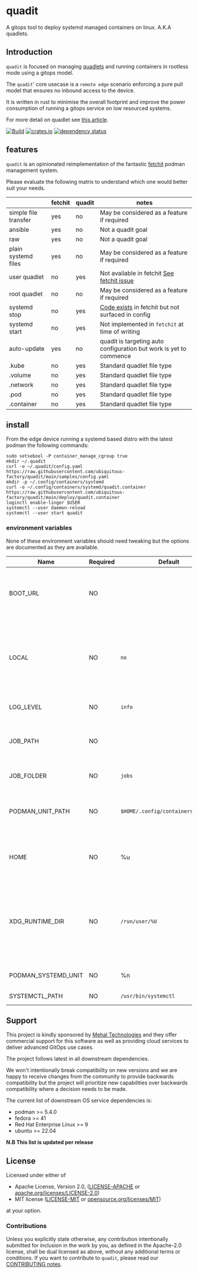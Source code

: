 # quadit

A gitops tool to deploy systemd managed containers on linux. A.K.A quadlets.

## Introduction

`quadit` is focused on managing [quadlets](https://docs.podman.io/en/latest/markdown/podman-systemd.unit.5.html) and running containers in rootless mode using a gitops model.

The `quadit`' core usecase is a `remote edge` scenario enforcing a pure pull model that ensures no inbound access to the device.   

It is written in rust to minimise the overall footprint and improve the power consumption of running a gitops service on low resourced systems.

For more detail on quadlet see [this article](https://www.redhat.com/sysadmin/quadlet-podman). 

[![Build](https://github.com/ubiquitous-factory/quadit/actions/workflows/build.yml/badge.svg)](https://github.com/ubiquitous-factory/quadit/actions/workflows/build.yml)
[![crates.io](https://img.shields.io/crates/v/quadit.svg)](https://crates.io/crates/quadit)
[![dependency status](https://deps.rs/repo/github/ubiquitous-factory/quadit/status.svg)](https://deps.rs/repo/github/ubiquitous-factory/quadit)

## features

`quadit` is an opinionated reimplementation of the fantastic [fetchit](https://github.com/containers/fetchit) podman management system. 

Please evaluate the following matrix to understand which one would better suit your needs.

||fetchit|quadit|notes|
|---|---|---|---|
|simple file transfer|yes|no|May be considered as a feature if required|
|ansible|yes|no|Not a quadit goal|
|raw|yes|no|Not a quadit goal|
|plain systemd files|yes|no|May be considered as a feature if required|
|user quadlet|no|yes|Not available in fetchit [See fetchit issue](https://github.com/containers/fetchit/issues/311)|
|root quadlet|no|no|May be considered as a feature if required|
|systemd stop|no|yes|[Code exists](https://github.com/containers/fetchit/blob/main/method_containers/systemd/systemd-script#L51) in fetchit but not surfaced in config|
|systemd start|no|yes|Not implemented in `fetchit` at time of writing|
|auto-update|yes|no|quadit is targeting auto configuration but work is yet to commence|
|.kube|no|yes|Standard quadlet file type|
|.volume|no|yes|Standard quadlet file type|
|.network|no|yes|Standard quadlet file type|
|.pod|no|yes|Standard quadlet file type|
|.container|no|yes|Standard quadlet file type|

## install

From the edge device running a systemd based distro with the latest podman the following commands:
```
sudo setsebool -P container_manage_cgroup true
mkdir ~/.quadit
curl -o ~/.quadit/config.yaml https://raw.githubusercontent.com/ubiquitous-factory/quadit/main/samples/config.yaml
mkdir -p ~/.config/containers/systemd
curl -o ~/.config/containers/systemd/quadit.container https://raw.githubusercontent.com/ubiquitous-factory/quadit/main/deploy/quadit.container
loginctl enable-linger $USER
systemctl --user daemon-reload
systemctl --user start quadit
```

### environment variables
None of these environment variables should need tweaking but the options are documented as they are available.

|Name|Required|Default|Description|
|---|---|---|---|
|BOOT_URL|NO|<Empty>|Bootstrap the service from remote `config.yaml` hosted at a url. Overrides the local `config.yaml`| 
|LOCAL|NO|`no`|If set to a 'yes' then the exe will assume it's not in a container and run with the local users configuration for `$HOME` and not use `/opt` locations| 
|LOG_LEVEL|NO|`info`| Can be `error`, `warn`, `info`, `debug`, `trace`|
|JOB_PATH|NO|<Empty>|Left empty for testing but in deployment it's set to `/tmp` in the `quadit.container` file|
|JOB_FOLDER|NO|`jobs`|The name of the folder to save jobs.|
|PODMAN_UNIT_PATH|NO|`$HOME/.config/containers/systemd`|The location where the container files should be written on the host machine|
|HOME|NO|%u|Set by systemd parameter `%u` but can be overridden in the `quadit.container` file|
|XDG_RUNTIME_DIR|NO|`/run/user/%U`|Used by systemd to find a user-specific directory in which it can store small temporary files. Sometimes not available in headless environments
|PODMAN_SYSTEMD_UNIT|NO|%n|Set by systemd - the name of the unit|
|SYSTEMCTL_PATH|NO|`/usr/bin/systemctl`|Path to the `systemctl` binary|

## Support

This project is kindly sponsored by [Mehal Technologies](https://mehal.tech) and they offer commercial support for this software as well as providing cloud services to deliver advanced GitOps use cases. 

The project follows latest in all downstream dependencies. 

We won't intentionally break compatibility on new versions and we are happy to receive changes from the community to provide backwards compatibility but the project will prioritize new capabilities over backwards compatibility where a decision needs to be made.  

The current list of downstream OS service dependencies is:  
* podman >= 5.4.0
* fedora >= 41
* Red Hat Enterprise Linux >= 9
* ubuntu >= 22.04

**N.B This list is updated per release**

## License

Licensed under either of

* Apache License, Version 2.0, ([LICENSE-APACHE](LICENSE-APACHE) or [apache.org/licenses/LICENSE-2.0](https://www.apache.org/licenses/LICENSE-2.0))
* MIT license ([LICENSE-MIT](LICENSE-MIT) or [opensource.org/licenses/MIT](https://opensource.org/licenses/MIT))

at your option.


### Contributions

Unless you explicitly state otherwise, any contribution intentionally
submitted for inclusion in the work by you, as defined in the Apache-2.0
license, shall be dual licensed as above, without any additional terms or
conditions.
If you want to contribute to `quadit`, please read our [CONTRIBUTING notes].

[CONTRIBUTING notes]: CONTRIBUTING.md
